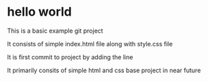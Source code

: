 # hello world

This is a basic example git project 

It consists of simple index.html file along with style.css file

It is first commit to project by adding the line

It primarily consits of simple html and css base project in near future


